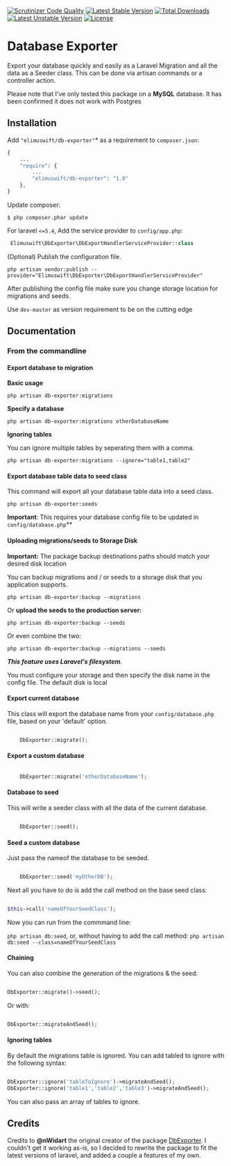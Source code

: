 [![Scrutinizer Code Quality](https://scrutinizer-ci.com/g/Elimuswift/db-exporter/badges/quality-score.png?b=master)](https://scrutinizer-ci.com/g/Elimuswift/db-exporter/?branch=master)
[![Latest Stable Version](https://poser.pugx.org/elimuswift/db-exporter/v/stable.svg)](https://packagist.org/packages/elimuswift/db-exporter) [![Total Downloads](https://poser.pugx.org/elimuswift/db-exporter/d/total)](https://packagist.org/packages/elimuswift/db-exporter) [![Latest Unstable Version](https://poser.pugx.org/elimuswift/db-exporter/v/unstable.svg)](https://packagist.org/packages/elimuswift/db-exporter) [![License](https://poser.pugx.org/elimuswift/db-exporter/license.svg)](https://packagist.org/packages/elimuswift/db-exporter)

# Database Exporter

Export your database quickly and easily as a Laravel Migration and all the data as a Seeder class. This can be done via artisan commands or a controller action.


Please note that I've only tested this package on a **MySQL** database. It has been confirmed it does not work with Postgres
## Installation

Add `"elimuswift/db-exporter"`* as a requirement to `composer.json`:

```php
{
    ...
    "require": {
        ...
		"elimuswift/db-exporter": "1.0"
    },
}

```

Update composer:

```
$ php composer.phar update
```

For laravel `<=5.4`, Add the service provider to `config/app.php`:

```php
 Elimuswift\DbExporter\DbExportHandlerServiceProvider::class
```

(Optional) Publish the configuration file.

```
php artisan vendor:publish --provider="Elimuswift\DbExporter\DbExportHandlerServiceProvider"
```

After publishing the config file make sure you change storage location for migrations and seeds.

Use `dev-master` as version requirement to be on the cutting edge


## Documentation

### From the commandline

#### Export database to migration

**Basic usage**

```
php artisan db-exporter:migrations
```

**Specify a database**

```
php artisan db-exporter:migrations otherDatabaseName
```

**Ignoring tables**

You can ignore multiple tables by seperating them with a comma.

```
php artisan db-exporter:migrations --ignore="table1,table2"
```

#### Export database table data to seed class
This command will export all your database table data into a seed class.

```
php artisan db-exporter:seeds
```
**Important**: This requires your database config file to be updated in `config/database.php`**


#### Uploading migrations/seeds to Storage Disk


**Important:** The package backup destinations paths should match your desired disk location


You can backup migrations and / or seeds to a storage disk that you application supports.


```
php artisan db-exporter:backup --migrations
```
Or **upload the seeds to the production server:**

```
php artisan db-exporter:backup --seeds
```
Or even combine the two:

```
php artisan db-exporter:backup --migrations --seeds
```

***This feature uses Laravel's filesystem***. 

You must configure your storage and then specify the disk name in the config file. The default disk is local


#### Export current database

This class will export the database name from your `config/database.php` file, based on your 'default' option.



```php

    DbExporter::migrate();

```

#### Export a custom database

```php

    DbExporter::migrate('otherDatabaseName');

```

#### Database to seed


This will write a seeder class with all the data of the current database.

```php

    DbExporter::seed();

```
#### Seed a custom database
Just pass the nameof the database to be seeded.

```php

    DbExporter::seed('myOtherDB');

```
Next all you have to do is add the call method on the base seed class:

```php

$this->call('nameOfYourSeedClass');

```

Now you can run from the commmand line:

 `php artisan db:seed`,  or, without having to add the call method: `php artisan db:seed --class=nameOfYourSeedClass`

#### Chaining
You can also combine the generation of the migrations & the seed:

```php

DbExporter::migrate()->seed();

```
Or with:

```php

DbExporter::migrateAndSeed();

```

#### Ignoring tables
By default the migrations table is ignored. You can add tabled to ignore with the following syntax:

```php

DbExporter::ignore('tableToIgnore')->migrateAndSeed();
DbExporter::ignore('table1','table2','table3')->migrateAndSeed();


```
You can also pass an array of tables to ignore.



## Credits
Credits to **@nWidart** the original creator of the package [DbExporter](https://github.com/nWidart/DbExporter). I couldn't get it working as-is, so I decided to rewrite the package to fit the latest versions of laravel, and added a couple a features of my own.


